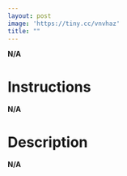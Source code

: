 ```yaml
---
layout: post  
image: 'https://tiny.cc/vnvhaz'
title: ""
---
```

**N/A**

# Instructions
**N/A**



# Description
**N/A**
